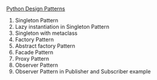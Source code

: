 
<a href='https://github.com/rajan2275/Python-Design-Patterns'>Python Design Patterns</a>
<br>
1. Singleton Pattern <br>
2. Lazy instantiation in Singleton Pattern <br>
3. Singleton with metaclass <br>
4. Factory Pattern <br>
5. Abstract factory Pattern <br>
6. Facade Pattern <br>
7. Proxy Pattern <br>
8. Observer Pattern <br>
9. Observer Pattern in Publisher and Subscriber example <br>
